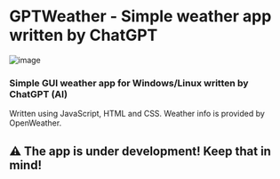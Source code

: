# GPTWeather -  Simple weather app written by ChatGPT

![image](https://user-images.githubusercontent.com/105635627/224566148-cb14b01e-20b4-46aa-a0a5-6e3f4df1908f.png)


### Simple GUI weather app for Windows/Linux written by ChatGPT (AI)

Written using JavaScript, HTML and CSS. Weather info is provided by OpenWeather.

## ⚠️  The app is under development! Keep that in mind!
